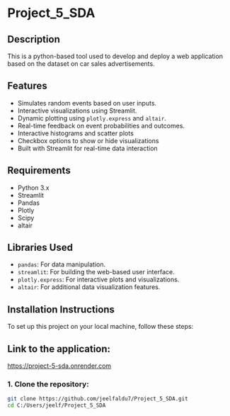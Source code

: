 # Project_5_SDA

## Description
This is a python-based tool used to develop and deploy a web application based on the dataset on car sales advertisements. 

## Features
- Simulates random events based on user inputs.
- Interactive visualizations using Streamlit.
- Dynamic plotting using `plotly.express` and `altair`.
- Real-time feedback on event probabilities and outcomes.
- Interactive histograms and scatter plots
- Checkbox options to show or hide visualizations
- Built with Streamlit for real-time data interaction

## Requirements

- Python 3.x
- Streamlit
- Pandas
- Plotly
- Scipy
- altair

## Libraries Used
- `pandas`: For data manipulation.
- `streamlit`: For building the web-based user interface.
- `plotly.express`: For interactive plots and visualizations.
- `altair`: For additional data visualization features.

## Installation Instructions
To set up this project on your local machine, follow these steps:

## Link to the application:
https://project-5-sda.onrender.com

### 1. Clone the repository:
```bash
git clone https://github.com/jeelfaldu7/Project_5_SDA.git
cd C:/Users/jeelf/Project_5_SDA

